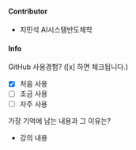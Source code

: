 #### Contributor
- 지민석 AI시스템반도체학

#### Info

GitHub 사용경험? ([x] 하면 체크됩니다.)
- [x] 처음 사용
- [ ] 조금 사용
- [ ] 자주 사용

가장 기억에 남는 내용과 그 이유는? 
- 강의 내용
